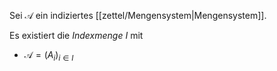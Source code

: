 Sei $\mathcal{A}$ ein indiziertes [[zettel/Mengensystem|Mengensystem]].

Es existiert die *Indexmenge* $I$ mit
- $\mathcal{A} = (A_i)_{i \in I}$